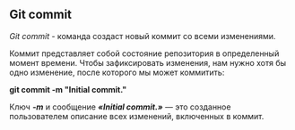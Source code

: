 ## Git commit

*Git commit* - команда создаст новый коммит со всеми изменениями.

Коммит представляет собой состояние репозитория в определенный момент времени. Чтобы зафиксировать изменения, нам нужно хотя бы одно изменение, после которого мы может коммитить:

**git commit -m "Initial commit."**

Ключ ***-m*** и сообщение ***«Initial commit.»*** — это созданное пользователем описание всех изменений, включенных в коммит.